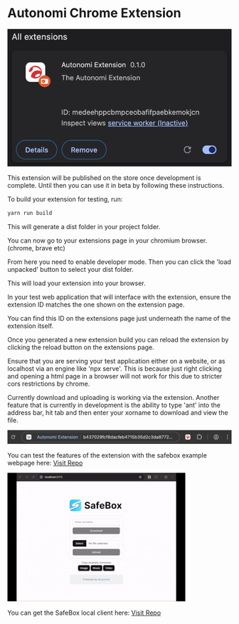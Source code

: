 # Autonomi Chrome Extension

![Autonomi Chrome Extension Page](https://github.com/SafeMedia/images/blob/main/impossible_futures/autonomi-extension-page.png)

This extension will be published on the store once development is complete. Until then you can use it in beta by following these instructions.

To build your extension for testing, run:

```bash
yarn run build
```

This will generate a dist folder in your project folder.

You can now go to your extensions page in your chromium browser. (chrome, brave etc)

From here you need to enable developer mode. Then you can click the 'load unpacked' button to select your dist folder.

This will load your extension into your browser.

In your test web application that will interface with the extension, ensure the extension ID matches the one shown on the extension page.

You can find this ID on the extensions page just underneath the name of the extension itself.

Once you generated a new extension build you can reload the extension by clicking the reload button on the extensions page.

Ensure that you are serving your test application either on a website, or as localhost via an engine like 'npx serve'. This is because just right clicking and opening a html page in a browser will not work for this due to stricter cors restrictions by chrome.

Currently download and uploading is working via the extension. Another feature that is currently in development is the ability to type 'ant' into the address bar, hit tab and then enter your xorname to download and view the file.

![Omni Feature](https://github.com/SafeMedia/images/blob/main/impossible_futures/safebox/safebox-omni.png)

You can test the features of the extension with the safebox example webpage here: [Visit Repo](https://github.com/SafeMedia/safebox-example-webpage)

![SafeBox Example Webpage](https://github.com/SafeMedia/images/blob/main/impossible_futures/safebox/safebox_gif.gif)

You can get the SafeBox local client here: [Visit Repo](https://github.com/SafeMedia/safebox-client)

